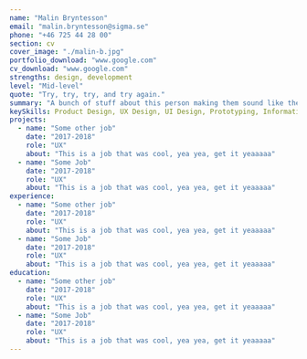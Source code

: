 ```yaml
---
name: "Malin Bryntesson"
email: "malin.bryntesson@sigma.se"
phone: "+46 725 44 28 00"
section: cv
cover_image: "./malin-b.jpg"
portfolio_download: "www.google.com"
cv_download: "www.google.com"
strengths: design, development
level: "Mid-level"
quote: "Try, try, try, and try again."
summary: "A bunch of stuff about this person making them sound like they are awesome."
keySkills: Product Design, UX Design, UI Design, Prototyping, Information Architecture, Sketch
projects:
  - name: "Some other job"
    date: "2017-2018"
    role: "UX"
    about: "This is a job that was cool, yea yea, get it yeaaaaa"
  - name: "Some Job"
    date: "2017-2018"
    role: "UX"
    about: "This is a job that was cool, yea yea, get it yeaaaaa"
experience:
  - name: "Some other job"
    date: "2017-2018"
    role: "UX"
    about: "This is a job that was cool, yea yea, get it yeaaaaa"
  - name: "Some Job"
    date: "2017-2018"
    role: "UX"
    about: "This is a job that was cool, yea yea, get it yeaaaaa"
education:
  - name: "Some other job"
    date: "2017-2018"
    role: "UX"
    about: "This is a job that was cool, yea yea, get it yeaaaaa"
  - name: "Some Job"
    date: "2017-2018"
    role: "UX"
    about: "This is a job that was cool, yea yea, get it yeaaaaa"
---
```

